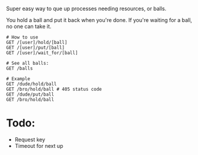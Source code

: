 Super easy way to que up processes needing resources, or balls.

You hold a ball and put it back when you're done. If you're waiting for a ball, no one can take it.

```
# How to use
GET /[user]/hold/[ball]
GET /[user]/put/[ball]
GET /[user]/wait_for/[ball]

# See all balls:
GET /balls

# Example
GET /dude/hold/ball
GET /bro/hold/ball # 405 status code
GET /dude/put/ball
GET /bro/hold/ball

```

Todo:
=====
- Request key
- Timeout for next up

